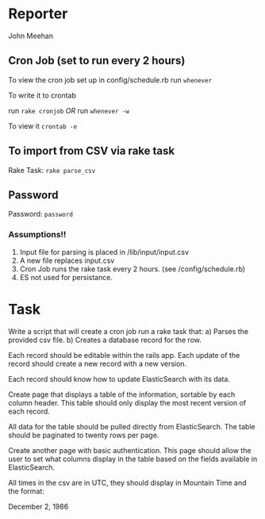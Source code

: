 # Reporter
John Meehan


## Cron Job (set to run every 2 hours)
To view the cron job set up in config/schedule.rb
run `whenever`

To write it to crontab

run `rake cronjob`
*OR*
run `whenever -w`

To view it
`crontab -e`


## To import from CSV via rake task
Rake Task:  `rake parse_csv`

## Password
Password: `password`


### Assumptions!!
  1. Input file for parsing is placed in /lib/input/input.csv
  2. A new file replaces input.csv
  3. Cron Job runs the rake task every 2 hours.  (see /config/schedule.rb)
  4. ES not used for persistance.



# Task

Write a script that will create a cron job run a rake task that:
  a) Parses the provided csv file.
  b) Creates a database record for the row.

Each record should be editable within the rails app.
Each update of the record should create a new record with a new version.

Each record should know how to update ElasticSearch with its data.

Create page that displays a table of the information, sortable by each column header. This table should only display the most recent version of each record.

All data for the table should be pulled directly from ElasticSearch.
The table should be paginated to twenty rows per page.

Create another page with basic authentication.
This page should allow the user to set what columns display in the table based on the fields available in ElasticSearch.


All times in the csv are in UTC, they should display in Mountain Time and the format:

December 2, 1986
